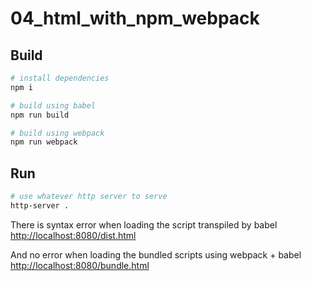 # 04_html_with_npm_webpack

## Build

```bash
# install dependencies
npm i

# build using babel
npm run build

# build using webpack
npm run webpack
```

## Run

```bash
# use whatever http server to serve
http-server .
```

There is syntax error when loading the script transpiled by babel
[http://localhost:8080/dist.html](http://localhost:8080/dist.html)

And no error when loading the bundled scripts using webpack + babel
[http://localhost:8080/bundle.html](http://localhost:8080/bundle.html)